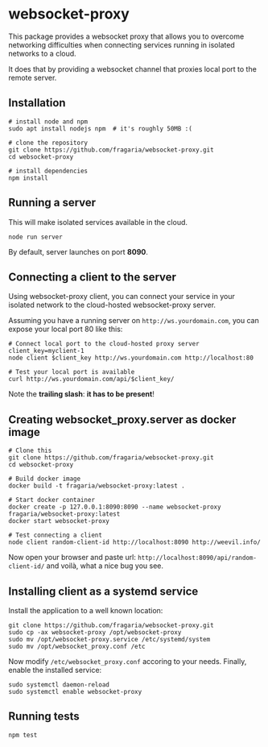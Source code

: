 # websocket-proxy

This package provides a websocket proxy that allows you to overcome networking
difficulties when connecting services running in isolated networks to a cloud.

It does that by providing a websocket channel that proxies local port to
the remote server.


## Installation

```
# install node and npm
sudo apt install nodejs npm  # it's roughly 50MB :(

# clone the repository
git clone https://github.com/fragaria/websocket-proxy.git
cd websocket-proxy

# install dependencies
npm install
```

## Running a server

This will make isolated services available in the cloud.

```
node run server
```

By default, server launches on port **8090**.

## Connecting a client to the server

Using websocket-proxy client, you can connect your service in your isolated
network to the cloud-hosted websocket-proxy server.

Assuming you have a running server on `http://ws.yourdomain.com`, you can
expose your local port 80 like this:

```
# Connect local port to the cloud-hosted proxy server
client_key=myclient-1
node client $client_key http://ws.yourdomain.com http://localhost:80

# Test your local port is available
curl http://ws.yourdomain.com/api/$client_key/
```

Note the **trailing slash**: **it has to be present**!

## Creating websocket_proxy.server as docker image

```
# Clone this
git clone https://github.com/fragaria/websocket-proxy.git
cd websocket-proxy

# Build docker image
docker build -t fragaria/websocket-proxy:latest .

# Start docker container
docker create -p 127.0.0.1:8090:8090 --name websocket-proxy fragaria/websocket-proxy:latest
docker start websocket-proxy

# Test connecting a client
node client random-client-id http://localhost:8090 http://weevil.info/
```

Now open your browser and paste url:
`http://localhost:8090/api/random-client-id/` and voilà, what a nice bug you
see.

## Installing client as a systemd service

Install the application to a well known location:

```
git clone https://github.com/fragaria/websocket-proxy.git
sudo cp -ax websocket-proxy /opt/websocket-proxy
sudo mv /opt/websocket-proxy.service /etc/systemd/system
sudo mv /opt/websocket_proxy.conf /etc
```

Now modify `/etc/websocket_proxy.conf` accoring to your needs. Finally, enable
the installed service:

```
sudo systemctl daemon-reload
sudo systemctl enable websocket-proxy
```

## Running tests

```
npm test
```
